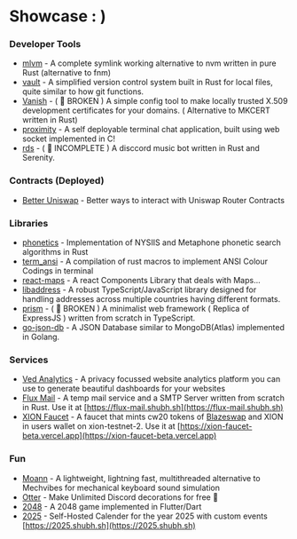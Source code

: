 # Showcase : )
### Developer Tools
- [mlvm](https://github.com/shubhexists/mlvm) - A complete symlink working alternative to nvm written in pure Rust (alternative to fnm)
- [vault](https://github.com/shubhexists/vault) - A simplified version control system built in Rust for local files, quite similar to how git functions.
- [Vanish](https://github.com/shubhexists/vanish) - ( 🔴 BROKEN ) A simple config tool to make locally trusted X.509 development certificates for your domains. ( Alternative to MKCERT written in Rust)
- [proximity](https://github.com/shubhexists/proximity) - A self deployable terminal chat application, built using web socket implemented in C!
- [rds](https://github.com/shubhexists/rds) - ( 🔴 INCOMPLETE ) A disccord music bot written in Rust and Serenity.

### Contracts (Deployed)
- [Better Uniswap](https://github.com/shubhexists/better-uniswap-router) - Better ways to interact with Uniswap Router Contracts 
 
### Libraries
- [phonetics](https://github.com/shubhexists/phonetics) - Implementation of NYSIIS and Metaphone phonetic search algorithms in Rust 
- [term_ansi](https://github.com/shubhexists/term_ansi) - A compilation of rust macros to implement ANSI Colour Codings in terminal
- [react-maps](https://github.com/shubhexists/react-maps) - A react Components Library that deals with Maps...
- [libaddress](https://github.com/shubhexists/libaddress) - A robust TypeScript/JavaScript library designed for handling addresses across multiple countries having different formats.
- [prism](https://github.com/shubhexists/prism) - ( 🔴 BROKEN ) A minimalist web framework ( Replica of ExpressJS ) written from scratch in TypeScript.
- [go-json-db](https://github.com/shubhexists/go-json-db) - A JSON Database similar to MongoDB(Atlas) implemented in Golang.

### Services
- [Ved Analytics](https://vedanalytics.in) - A privacy focussed website analytics platform you can use to generate beautiful dashboards for your websites
- [Flux Mail](https://github.com/shubhexists/flux-mail) - A temp mail service and a SMTP Server written from scratch in Rust. Use it at [https://flux-mail.shubh.sh](https://flux-mail.shubh.sh)
- [XION Faucet](https://github.com/shubhexists/xion-faucet) - A faucet that mints cw20 tokens of [Blazeswap](https://blazeswap.io) and XION in users wallet on xion-testnet-2. Use it at [https://xion-faucet-beta.vercel.app](https://xion-faucet-beta.vercel.app)

### Fun
- [Moann](https://github.com/shubhexists/moann) - A lightweight, lightning fast, multithreaded alternative to Mechvibes for mechanical keyboard sound simulation
- [Otter](https://github.com/shubhexists/otter) - Make Unlimited Discord decorations for free 🎀
- [2048](https://github.com/shubhexists/2048) - A 2048 game implemented in Flutter/Dart
- [2025](https://github.com/shubhexists/2025) - Self-Hosted Calender for the year 2025 with custom events [https://2025.shubh.sh](https://2025.shubh.sh)
